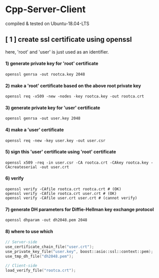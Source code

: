 # Cpp-Server-Client
compiled &amp; tested on Ubuntu-18.04-LTS

## [ 1 ] create ssl certificate using openssl
here, 'root' and 'user' is just used as an identifier.

#### 1) generate private key for 'root' certificate
```shell script
openssl genrsa -out rootca.key 2048
```

#### 2) make a 'root' certificate based on the above root private key
```shell script
openssl req -x509 -new -nodes -key rootca.key -out rootca.crt
```

#### 3) generate private key for 'user' certificate
```shell script
openssl genrsa -out user.key 2048
```

#### 4) make a 'user' certificate
```shell script
openssl req -new -key user.key -out user.csr
```

#### 5) sign this 'user' certificate using 'root' certificate
```shell script
openssl x509 -req -in user.csr -CA rootca.crt -CAkey rootca.key -CAcreateserial -out user.crt
```

#### 6) verify
```shell script
openssl verify -CAfile rootca.crt rootca.crt # (OK)
openssl verify -CAfile rootca.crt user.crt # (OK)
openssl verify -CAfile user.crt user.crt # (cannot verify)
```

#### 7) generate DH parameters for Diffie-Hellman key exchange protocol
```shell script
openssl dhparam -out dh2048.pem 2048
```

#### 8) where to use which
```c++
// Server-side
use_certificate_chain_file("user.crt");
use_private_key_file("user.key", boost::asio::ssl::context::pem);
use_tmp_dh_file("dh2048.pem");

// Client-side
load_verify_file("rootca.crt");
```
